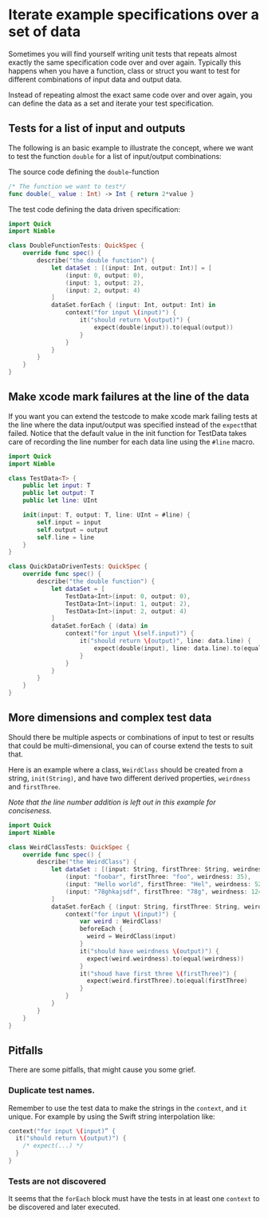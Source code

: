 # Iterate example specifications over a set of data

Sometimes you will find yourself writing unit tests that repeats almost exactly
the same specification code over and over again. Typically this happens when you
have a function, class or struct you want to test for different combinations of
input data and output data.

Instead of repeating almost the exact same code over and over again, you can define
the data as a set and iterate your test specification.

## Tests for a list of input and outputs

The following is an basic example to illustrate the concept, where we want to test
the function `double` for a list of input/output combinations:

The source code defining the `double`-function
```swift
/* The function we want to test*/
func double(_ value : Int) -> Int { return 2*value }
```

The test code defining the data driven specification:
```swift
import Quick
import Nimble

class DoubleFunctionTests: QuickSpec {
    override func spec() {
        describe("the double function") {
            let dataSet : [(input: Int, output: Int)] = [
                (input: 0, output: 0),
                (input: 1, output: 2),
                (input: 2, output: 4)
            ]
            dataSet.forEach { (input: Int, output: Int) in
                context("for input \(input)") {
                    it("should return \(output)") {
                        expect(double(input)).to(equal(output))
                    }
                }
            }
        }
    }
}
```
## Make xcode mark failures at the line of the data

If you want you can extend the testcode to make xcode mark failing tests at the line
where the data input/output was specified instead of the `expect`that failed. Notice
that the default value in the init function for TestData takes care of recording the
line number for each data line using the `#line` macro.

```swift
import Quick
import Nimble

class TestData<T> {
    public let input: T
    public let output: T
    public let line: UInt

    init(input: T, output: T, line: UInt = #line) {
        self.input = input
        self.output = output
        self.line = line
    }
}

class QuickDataDrivenTests: QuickSpec {
    override func spec() {
        describe("the double function") {
            let dataSet = [
                TestData<Int>(input: 0, output: 0),
                TestData<Int>(input: 1, output: 2),
                TestData<Int>(input: 2, output: 4)
            ]
            dataSet.forEach { (data) in
                context("for input \(self.input)") {
                    it("should return \(output)", line: data.line) {
                        expect(double(input), line: data.line).to(equal(data.output))
                    }
                }
            }
        }
    }
}
```
## More dimensions and complex test data

Should there be multiple aspects or combinations of input to test or results that
could be multi-dimensional, you can of course extend the tests to suit that.

Here is an example where a class, `WeirdClass` should be created from a string,
`init(String)`, and have two different derived properties, `weirdness` and `firstThree`.

*Note that the line number addition is left out in this example for conciseness.*

```swift
import Quick
import Nimble

class WeirdClassTests: QuickSpec {
    override func spec() {
        describe("the WeirdClass") {
            let dataSet : [(input: String, firstThree: String, weirdness: Int)] = [
                (input: "foobar", firstThree: "foo", weirdness: 35),
                (input: "Hello world", firstThree: "Hel", weirdness: 524),
                (input: "78ghkajsdf", firstThree: "78g", weirdness: 1240),
            ]
            dataSet.forEach { (input: String, firstThree: String, weirdness: Int) in
                context("for input \(input)") {
                    var weird : WeirdClass!
                    beforeEach {
                      weird = WeirdClass(input)
                    }
                    it("should have weirdness \(output)") {
                      expect(weird.weirdness).to(equal(weirdness))
                    }
                    it("shoud have first three \(firstThree)") {
                      expect(weird.firstThree).to(equal(firstThree)
                    }
                }
            }
        }
    }
}
```



## Pitfalls

There are some pitfalls, that might cause you some grief.

### Duplicate test names.

Remember to use the test data to make the strings in the `context`, and `it` unique.
For example by using the Swift string interpolation like:

```swift
context("for input \(input)” {
  it("should return \(output)") {
    /* expect(...) */
  }
}
```

### Tests are not discovered

It seems that the `forEach` block must have the tests in at least one `context` to 
be discovered and later executed.
